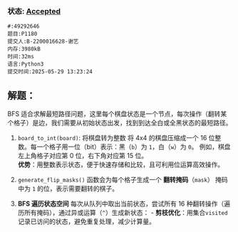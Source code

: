 ### 状态: [Accepted](http://dsbpython.openjudge.cn/dspythonbook/solution/49292646)
```
#:49292646
题目:P1180
提交人:B-2200016628-谢艺
内存:3980kB
时间:32ms
语言:Python3
提交时间:2025-05-29 13:23:24
```

## 解题：
BFS 适合求解最短路径问题，这里每个棋盘状态是一个节点，每次操作（翻转某个格子）是边，我们需要从初始状态出发，找到到达全白或全黑状态的最短路径。

1. `board_to_int(board)`: 将棋盘转为整数
	将 4x4 的棋盘压缩成一个 16 位整数。每一个格子用一位（bit）表示：黑（`b`）为 `1`，白（`w`）为 `0`。
		例如，棋盘左上角格子对应第 0 位，右下角对应第 15 位。  
		**优势**：用整数表示状态，便于快速存储和比较，且可利用位运算高效操作。

2. `generate_flip_masks()` 函数会为每个格子生成一个 **翻转掩码**（`mask`）
    掩码中为 `1` 的位，表示需要翻转的棋子。
3. **BFS 遍历状态空间**
		每次从队列中取出当前状态，尝试所有 16 种翻转操作（遍历所有掩码），通过异或运算（`^`）生成新状态：
		- **剪枝优化**：用集合`visited`记录已访问的状态，避免重复处理，减少计算量。